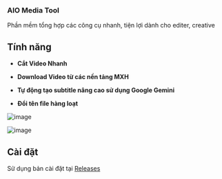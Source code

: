 ### AIO Media Tool

Phần mềm tổng hợp các công cụ nhanh, tiện lợi dành cho editer, creative

## Tính năng
* **Cắt Video Nhanh**

* **Download Video từ các nền tảng MXH**

* **Tự động tạo subtitle nâng cao sử dụng Google Gemini**

* **Đổi tên file hàng loạt**

![image](https://github.com/user-attachments/assets/eecdab88-a74f-486b-9941-af3fa8fe83a8)

![image](https://github.com/user-attachments/assets/ef728050-57bd-4e65-b56d-ec32fb07ee7f)



## Cài đặt
Sử dụng bản cài đặt tại [Releases](https://github.com/thaovd/AIO-Media-Tool/releases/)

